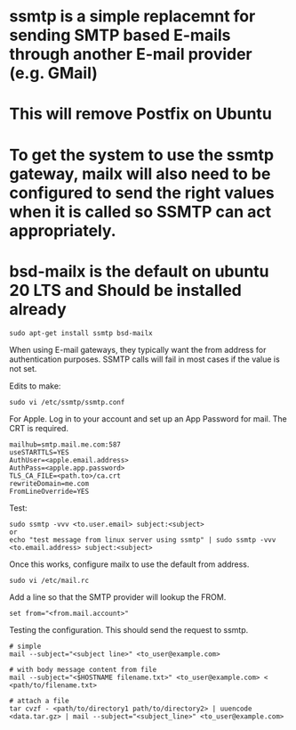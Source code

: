 # ssmtp is a simple replacemnt for sending SMTP based E-mails through another E-mail provider (e.g. GMail)
# This will remove Postfix on Ubuntu
# To get the system to use the ssmtp gateway, mailx will also need to be configured to send the right values when it is called so SSMTP can act appropriately.
# bsd-mailx is the default on ubuntu 20 LTS and Should be installed already

```
sudo apt-get install ssmtp bsd-mailx
```

When using E-mail gateways, they typically want the from address for authentication purposes.  SSMTP calls will fail in most cases if the value is not set.

Edits to make:
```
sudo vi /etc/ssmtp/ssmtp.conf
```
For Apple.   Log in to your account and set up an App Password for mail.
The CRT is required. 
```
mailhub=smtp.mail.me.com:587
useSTARTTLS=YES
AuthUser=<apple.email.address>
AuthPass=<apple.app.password>
TLS_CA_FILE=<path.to>/ca.crt
rewriteDomain=me.com
FromLineOverride=YES
```
Test:
```
sudo ssmtp -vvv <to.user.email> subject:<subject>
or
echo "test message from linux server using ssmtp" | sudo ssmtp -vvv <to.email.address> subject:<subject>
```
Once this works, configure mailx to use the default from address.
```
sudo vi /etc/mail.rc
```
Add a line so that the SMTP provider will lookup the FROM. 
```
set from="<from.mail.account>"
```
Testing the configuration.  This should send the request to ssmtp.
```
# simple
mail --subject="<subject line>" <to_user@example.com>

# with body message content from file
mail --subject="<$HOSTNAME filename.txt>" <to_user@example.com> < <path/to/filename.txt>

# attach a file
tar cvzf - <path/to/directory1 path/to/directory2> | uuencode <data.tar.gz> | mail --subject="<subject_line>" <to_user@example.com>
```

